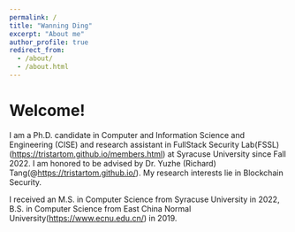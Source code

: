 ```yaml
---
permalink: /
title: "Wanning Ding"
excerpt: "About me"
author_profile: true
redirect_from: 
  - /about/
  - /about.html
---
```

Welcome!
======

I am a Ph.D. candidate in Computer and Information Science and Engineering (CISE) and research assistant in FullStack Security Lab(FSSL)(https://tristartom.github.io/members.html) at Syracuse University since Fall 2022. I am honored to be advised by Dr. Yuzhe (Richard) Tang(@https://tristartom.github.io/). My research interests lie in Blockchain Security.

I received an M.S. in Computer Science from Syracuse University in 2022, B.S. in Computer Science from East China Normal University(https://www.ecnu.edu.cn/) in 2019.

